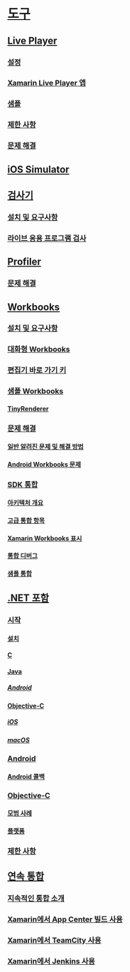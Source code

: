 # [도구](index.yml)
## [Live Player](live-player/index.md)
### [설정](live-player/install.md)
### [Xamarin Live Player 앱](live-player/player.md)
### [샘플](live-player/samples.md)
### [제한 사항](live-player/limitations.md)
### [문제 해결](live-player/troubleshooting.md)
## [iOS Simulator](ios-simulator.md)
## [검사기](inspector/index.md)
### [설치 및 요구사항](inspector/install.md)
### [라이브 응용 프로그램 검사](inspector/inspect.md)
## [Profiler](profiler/index.md)
### [문제 해결](profiler/troubleshooting.md)
## [Workbooks](workbooks/index.md)
### [설치 및 요구사항](workbooks/install.md)
### [대화형 Workbooks](workbooks/workbook.md)
### [편집기 바로 가기 키](workbooks/keybindings.md)
### [샘플 Workbooks](workbooks/samples/index.md)
#### [TinyRenderer](workbooks/samples/tinyrenderer.md)
### [문제 해결](workbooks/troubleshooting/index.md)
#### [일반 알려진 문제 및 해결 방법](workbooks/troubleshooting/general.md)
#### [Android Workbooks 문제](workbooks/troubleshooting/android.md)
### [SDK 통합](workbooks/sdk/index.md)
#### [아키텍처 개요](workbooks/sdk/architecture.md)
#### [고급 통합 항목](workbooks/sdk/integrations.md)
#### [Xamarin Workbooks 표시](workbooks/sdk/representations.md)
#### [통합 디버그](workbooks/sdk/debugging.md)
#### [샘플 통합](workbooks/sdk/samples.md)
## [.NET 포함](dotnet-embedding/index.md)
### [시작](dotnet-embedding/get-started/index.md)
#### [설치](dotnet-embedding/get-started/install/install.md)
#### [C](dotnet-embedding/get-started/c.md)
#### [Java](dotnet-embedding/get-started/java/index.md)
##### [Android](dotnet-embedding/get-started/java/android.md)
#### [Objective-C](dotnet-embedding/get-started/objective-c/index.md)
##### [iOS](dotnet-embedding/get-started/objective-c/ios.md)
##### [macOS](dotnet-embedding/get-started/objective-c/macos.md)
### [Android](dotnet-embedding/android/index.md)
#### [Android 콜백](dotnet-embedding/android/callbacks.md)
### [Objective-C](dotnet-embedding/objective-c/index.md)
#### [모범 사례](dotnet-embedding/objective-c/best-practices.md)
#### [플랫폼](dotnet-embedding/objective-c/platforms.md)
### [제한 사항](dotnet-embedding/limitations.md)


## [연속 통합](ci/index.md)
### [지속적인 통합 소개](ci/intro-to-ci.md)
### [Xamarin에서 App Center 빌드 사용](/appcenter/build/xamarin/)
### [Xamarin에서 TeamCity 사용](ci/teamcity.md)
### [Xamarin에서 Jenkins 사용](ci/jenkins-walkthrough.md)
